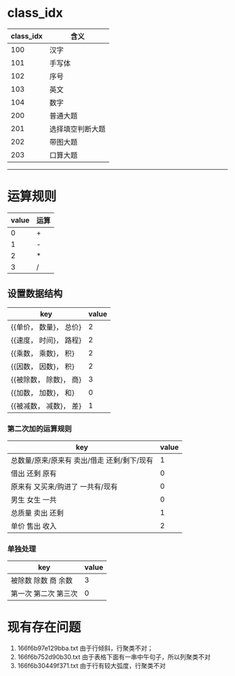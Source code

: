# class_idx

| class_idx | 含义 |
| --- | ---- |
| 100 | 汉字|
| 101 | 手写体 |
| 102 | 序号 |
| 103 | 英文 |
| 104 | 数字 |
| 200 | 普通大题
| 201 | 选择填空判断大题
| 202 | 带图大题
| 203 | 口算大题
* * *
# 运算规则

| value | 运算 |
|----| ---|
| 0 | + |
| 1 | - |
| 2 | * |
| 3 | / |

## 设置数据结构

| key |  value |
| ----| ----|
| {{单价， 数量}， 总价} | 2 |
| {{速度， 时间}， 路程} | 2 |
| {{乘数， 乘数}， 积} |   2 |
| {{因数， 因数}， 积} | 2 |
| {{被除数， 除数}， 商} | 3 |
| {{加数， 加数}， 和} | 0 |
| {{被减数， 减数}， 差} | 1 |

### 第二次加的运算规则

| key | value
| --- | ---
| 总数量/原来/原来有 卖出/借走 还剩/剩下/现有 | 1
| 借出 还剩 原有 | 0
| 原来有 又买来/购进了 一共有/现有 | 0
| 男生 女生 一共 | 0
| 总质量 卖出 还剩 | 1
| 单价 售出 收入 | 2

### 单独处理
| key | value
| --- | ---
| 被除数 除数 商 余数 | 3
| 第一次 第二次 第三次 | 0

#  现有存在问题
1. 166f6b97e129bba.txt 由于行倾斜，行聚类不对；
2. 166f6b752d90b30.txt 由于表格下面有一串中午句子，所以列聚类不对
3. 166f6b30449f371.txt 由于行有较大弧度，行聚类不对



